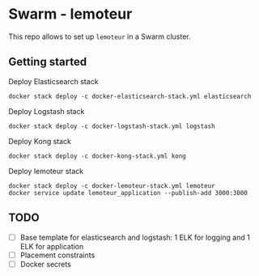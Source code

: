 # Swarm - lemoteur

This repo allows to set up `lemoteur` in a Swarm cluster.


## Getting started

Deploy Elasticsearch stack

```
docker stack deploy -c docker-elasticsearch-stack.yml elasticsearch
```

Deploy Logstash stack

```
docker stack deploy -c docker-logstash-stack.yml logstash
```

Deploy Kong stack

```
docker stack deploy -c docker-kong-stack.yml kong
```

Deploy lemoteur stack

```
docker stack deploy -c docker-lemoteur-stack.yml lemoteur
docker service update lemoteur_application --publish-add 3000:3000
```

## TODO

- [ ] Base template for elasticsearch and logstash: 1 ELK for logging and 1 ELK for application
- [ ] Placement constraints
- [ ] Docker secrets
